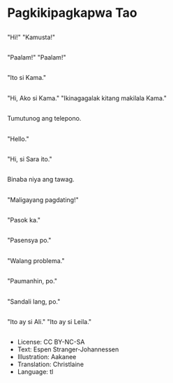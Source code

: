 # Pagkikipagkapwa Tao

##
"Hi!" "Kamusta!"

##
"Paalam!" "Paalam!"

##
"Ito si Kama."

##
"Hi, Ako si Kama." "Ikinagagalak kitang makilala Kama."

##
Tumutunog ang telepono.

##
"Hello."

##
"Hi, si Sara ito."

##
Binaba niya ang tawag.

##
"Maligayang pagdating!"

##
"Pasok ka."

##
"Pasensya po."

##
"Walang problema."

##
"Paumanhin, po."

##
"Sandali lang, po."

##
"Ito ay si Ali." "Ito ay si Leila."

##
* License: CC BY-NC-SA
* Text: Espen Stranger-Johannessen
* Illustration: Aakanee
* Translation: Christlaine
* Language: tl

